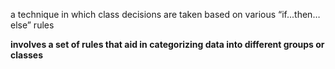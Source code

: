 a technique in which class decisions are taken based on various “if...then… else” rules

**involves a set of rules that aid in categorizing data into different groups or classes**